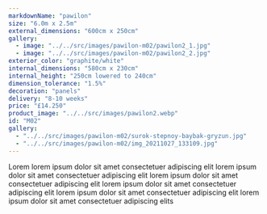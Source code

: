 ```yaml
---
markdownName: "pawilon"
size: "6.0m x 2.5m"
external_dimensions: "600cm x 250cm"
gallery:
  - image: "../../src/images/pawilon-m02/pawilon2_1.jpg"
  - image: "../../src/images/pawilon-m02/pawilon2_2.jpg"
exterior_color: "graphite/white"
internal_dimensions: "580cm x 230cm"
internal_height: "250cm lowered to 240cm"
dimension_tolerance: "1.5%"
decoration: "panels"
delivery: "8-10 weeks"
price: "£14.250"
product_image: "../../src/images/pawilon2.webp"
id: "M02"
gallery:
  - "../../src/images/pawilon-m02/surok-stepnoy-baybak-gryzun.jpg"
  - "../../src/images/pawilon-m02/img_20211027_133109.jpg"
---
```

Lorem lorem ipsum dolor sit amet consectetuer adipiscing elit
lorem ipsum dolor sit amet consectetuer adipiscing elit
lorem ipsum dolor sit amet consectetuer adipiscing elit
lorem ipsum dolor sit amet consectetuer adipiscing elit
lorem ipsum dolor sit amet consectetuer adipiscing elit
lorem ipsum dolor sit amet consectetuer adipiscing elits
